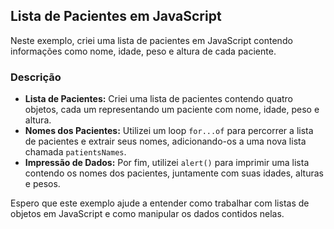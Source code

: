 ## Lista de Pacientes em JavaScript

Neste exemplo, criei uma lista de pacientes em JavaScript contendo informações como nome, idade, peso e altura de cada paciente.

### Descrição

- **Lista de Pacientes:** Criei uma lista de pacientes contendo quatro objetos, cada um representando um paciente com nome, idade, peso e altura.
- **Nomes dos Pacientes:** Utilizei um loop `for...of` para percorrer a lista de pacientes e extrair seus nomes, adicionando-os a uma nova lista chamada `patientsNames`.
- **Impressão de Dados:** Por fim, utilizei `alert()` para imprimir uma lista contendo os nomes dos pacientes, juntamente com suas idades, alturas e pesos.

Espero que este exemplo ajude a entender como trabalhar com listas de objetos em JavaScript e como manipular os dados contidos nelas.

